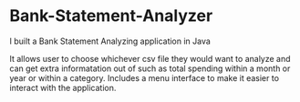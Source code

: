 # Bank-Statement-Analyzer
I built a Bank Statement Analyzing application in Java


It allows user to choose whichever csv file they would want to analyze and can get extra informatation out of such as total spending within a month or year or within a category. Includes a menu interface to make it easier to interact with the application.

